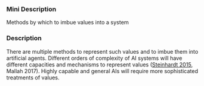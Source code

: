 ### Mini Description

Methods by which to imbue values into a system

### Description

There are multiple methods to represent such values and to imbue them into artificial agents. Different orders of complexity of AI systems will have different capacities and mechanisms to represent values ([Steinhardt 2015](https://jsteinhardt.wordpress.com/2015/06/24/long-term-and-short-term-challenges-to-ensuring-the-safety-of-ai-systems/), Mallah 2017). Highly capable and general AIs will require more sophisticated treatments of values.
